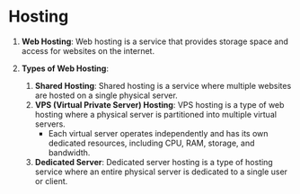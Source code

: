 # Hosting

1. **Web Hosting**:
   Web hosting is a service that provides storage space and access for websites on the internet.

2. **Types of Web Hosting**:
   1. **Shared Hosting**:
      Shared hosting is a service where multiple websites are hosted on a single physical server.
   2. **VPS (Virtual Private Server) Hosting**:
      VPS hosting is a type of web hosting where a physical server is partitioned into multiple virtual servers.
      - Each virtual server operates independently and has its own dedicated resources, including CPU, RAM, storage, and bandwidth.
   3. **Dedicated Server**:
      Dedicated server hosting is a type of hosting service where an entire physical server is dedicated to a single user or client.

